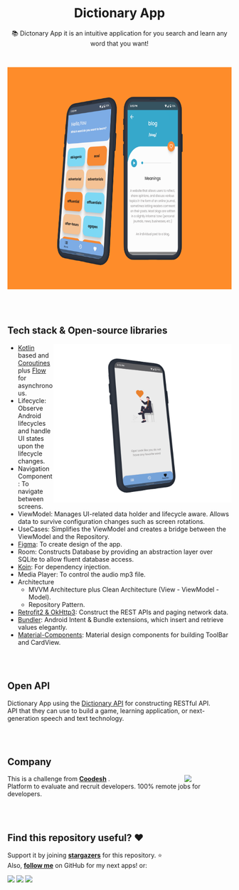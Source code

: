 <h1 align="center">Dictionary App</h1>

<p align="center">  
📚 Dictonary App it is an intuitive application for you search and learn any word that you want!
</p>
</br>

<p align="center">
<img src="https://github.com/MariaLuiza-CS/Dictionary-App/blob/master/app/src/debug/res/drawable/group_four.png" height="500"/>
</p>

<br><br/>

## Tech stack & Open-source libraries

<img src="https://github.com/MariaLuiza-CS/Dictionary-App/blob/master/app/src/debug/res/drawable/rectangle_two.png" align="right" width="400"/>

- [Kotlin](https://kotlinlang.org/) based and [Coroutines](https://github.com/Kotlin/kotlinx.coroutines) plus [Flow](https://kotlin.github.io/kotlinx.coroutines/kotlinx-coroutines-core/kotlinx.coroutines.flow/) for asynchronous.
- Lifecycle: Observe Android lifecycles and handle UI states upon the lifecycle changes.
- Navigation Component: To navigate between screens.
- ViewModel: Manages UI-related data holder and lifecycle aware. Allows data to survive configuration changes such as screen rotations.
- UseCases: Simplifies the ViewModel and creates a bridge between the ViewModel and the Repository.
- [Figma](https://www.figma.com/file/RLRRsRTRVeBidrFXZdAFNL/Dictionary-App?node-id=0%3A1&t=lJfD76Eop3t78dtH-1): To create design of the app.
- Room: Constructs Database by providing an abstraction layer over SQLite to allow fluent database access.
- [Koin](https://insert-koin.io/): For dependency injection.
- Media Player: To control the audio mp3 file.
- Architecture
  - MVVM Architecture plus Clean Architecture (View - ViewModel - Model).
  - Repository Pattern.
- [Retrofit2 & OkHttp3](https://github.com/square/retrofit): Construct the REST APIs and paging network data.
- [Bundler](https://github.com/skydoves/bundler): Android Intent & Bundle extensions, which insert and retrieve values elegantly.
- [Material-Components](https://github.com/material-components/material-components-android): Material design components for building ToolBar and CardView.

<br><br/>

## Open API

Dictionary App using the [Dictionary API](https://dictionaryapi.dev/) for constructing RESTful API.<br>
API that they can use to build a game, learning application, or next-generation speech and text technology.

<br><br/>

## Company

<img src="https://coodesh.com/images/svg/logos/logo.svg" align="right" width="21%"/>

This is a challenge from __[Coodesh](https://coodesh.com/)__ .<br>
Platform to evaluate and recruit developers. 100% remote jobs for developers.

<br><br/>

## Find this repository useful? :heart:

Support it by joining __[stargazers](https://github.com/MariaLuiza-CS/Dictionary-App/stargazers)__ for this repository. :star: <br>
Also, __[follow me](https://github.com/MariaLuiza-CS)__ on GitHub for my next apps! or:
 <div>
  <a href="https://www.linkedin.com/in/marialuiza-0/?locale=en_US" target="_blank"><img src="https://img.shields.io/badge/LinkedIn-0077B5?style=for-the-badge&logo=linkedin&logoColor=white" target="_blank"></a> 
  <a href = "https://medium.com/@m.luiza.0"><img src="https://img.shields.io/badge/Medium-12100E?style=for-the-badge&logo=medium&logoColor=white" target="_blank"></a>
  <a href = "mailto:m.luiza1843@gmail.com"><img src="https://img.shields.io/badge/Gmail-D14836?style=for-the-badge&logo=gmail&logoColor=white" target="_blank"></a>
 </div>
